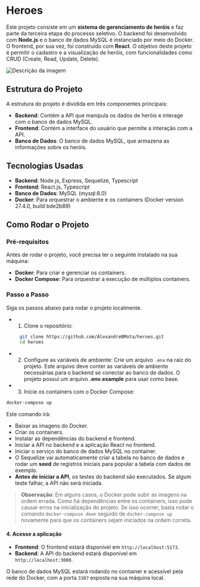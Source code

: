 # Heroes

Este projeto consiste em um **sistema de gerenciamento de heróis** e faz parte da terceira etapa do processo seletivo. O backend foi desenvolvido com **Node.js** e o banco de dados MySQL é instanciado por meio do Docker. O frontend, por sua vez, foi construído com **React**. O objetivo deste projeto é permitir o cadastro e a visualização de heróis, com funcionalidades como CRUD (Create, Read, Update, Delete).

![Descrição da imagem](https://i.imgur.com/xXwvpip.png)

## Estrutura do Projeto

A estrutura do projeto é dividida em três componentes principais:

- **Backend**: Contém a API que manipula os dados de heróis e interage com o banco de dados MySQL.
- **Frontend**: Contém a interface do usuário que permite a interação com a API.
- **Banco de Dados**: O banco de dados MySQL, que armazena as informações sobre os heróis.

## Tecnologias Usadas

- **Backend**: Node.js, Express, Sequelize, Typescript
- **Frontend**: React.js, Typescript
- **Banco de Dados**: MySQL (mysql:8.0)
- **Docker**: Para orquestrar o ambiente e os containers (Docker version 27.4.0, build bde2b89)

## Como Rodar o Projeto

### Pré-requisitos

Antes de rodar o projeto, você precisa ter o seguinte instalado na sua máquina:

- **Docker**: Para criar e gerenciar os containers.
- **Docker Compose**: Para orquestrar a execução de múltiplos containers.

### Passo a Passo

Siga os passos abaixo para rodar o projeto localmente.

- 1. Clone o repositório:

```bash
	 git clone https://github.com/AlexandreNMota/heroes.git
	 cd heroes
```

- 2. Configure as variáveis de ambiente:
     Crie um arquivo `.env` na raiz do projeto. Este arquivo deve conter as variáveis de ambiente necessárias para o backend se conectar ao banco de dados. O projeto possui um arquivo **.env.example** para usar como base.

- 3. Inicie os containers com o Docker Compose:

```bash
docker-compose up
```

Este comando irá:

- Baixar as imagens do Docker.
- Criar os containers.
- Instalar as dependências do backend e frontend.
- Iniciar a API no backend e a aplicação React no frontend.
- Iniciar o serviço do banco de dados MySQL no container.
- O Sequelize vai automaticamente criar a tabela no banco de dados e rodar um **seed** de registros iniciais para popular a tabela com dados de exemplo.
- **Antes de iniciar a API**, os testes do backend são executados. Se algum teste falhar, a API não será iniciada.

> **Observação**: Em alguns casos, o Docker pode subir as imagens na ordem errada. Como há dependências entre os containers, isso pode causar erros na inicialização do projeto. Se isso ocorrer, basta rodar o comando `docker-compose down` seguido de `docker-compose up` novamente para que os containers sejam iniciados na ordem correta.

#### 4. Acesse a aplicação

- **Frontend**: O frontend estará disponível em `http://localhost:5173`.
- **Backend**: A API do backend estará disponível em `http://localhost:3000`.

O banco de dados MySQL estará rodando no container e acessível pela rede do Docker, com a porta `3307` exposta na sua máquina local.
